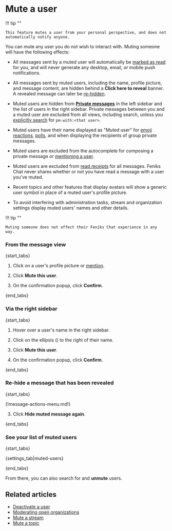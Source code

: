 # Mute a user

!!! tip ""

    This feature mutes a user from your personal perspective, and does not
    automatically notify anyone.

You can mute any user you do not wish to interact with. Muting someone will
have the following effects:

* All messages sent by a muted user will automatically be [marked as
  read](/help/marking-messages-as-read) for you, and will never
  generate any desktop, email, or mobile push notifications.

* All messages sent by muted users, including the name, profile
  picture, and message content, are hidden behind a **Click here to
  reveal** banner. A revealed message can later be [re-hidden](/help/mute-a-user#re-hide-a-message-that-has-been-revealed).

* Muted users are hidden from [**Private
  messages**](/help/private-messages) in the left sidebar and the list
  of users in the right sidebar. Private messages between you and a
  muted user are excluded from all views, including search, unless you
  [explicitly search](/help/search-for-messages) for `pm-with:<that
  user>`.

* Muted users have their name displayed as "Muted user" for [emoji
  reactions][view-emoji-reactions], [polls](/help/create-a-poll), and
  when displaying the recipients of group private messages.

* Muted users are excluded from the autocomplete for composing a
  private message or [mentioning a user](/help/mention-a-user-or-group).

* Muted users are excluded from [read receipts](/help/read-receipts)
  for all messages. Feniks Chat never shares whether or not you have read
  a message with a user you've muted.

* Recent topics and other features that display avatars will show a
  generic user symbol in place of a muted user's profile picture.

* To avoid interfering with administration tasks, stream and
  organization settings display muted users' names and other details.

!!! tip ""

    Muting someone does not affect their Feniks Chat experience in any way.


[view-emoji-reactions]: /help/emoji-reactions#see-who-reacted-to-a-message

### From the message view

{start_tabs}

1. Click on a user's profile picture or [mention](/help/mention-a-user-or-group).

1. Click **Mute this user**.

1. On the confirmation popup, click **Confirm**.

{end_tabs}

### Via the right sidebar

{start_tabs}

1. Hover over a user's name in the right sidebar.

1. Click on the ellipsis (<i class="zulip-icon feniks-chat-icon-ellipsis-v-solid"></i>) to
  the right of their name.

1. Click **Mute this user**.

1. On the confirmation popup, click **Confirm**.

{end_tabs}

### Re-hide a message that has been revealed

{start_tabs}

{!message-actions-menu.md!}

3. Click **Hide muted message again**.

{end_tabs}

### See your list of muted users

{start_tabs}

{settings_tab|muted-users}

{end_tabs}

From there, you can also search for and **unmute** users.

## Related articles

* [Deactivate a user](/help/deactivate-or-reactivate-a-user)
* [Moderating open organizations](/help/moderating-open-organizations)
* [Mute a stream](/help/mute-a-stream)
* [Mute a topic](/help/mute-a-topic)
